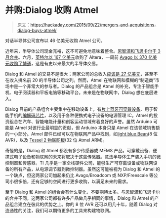 # 并购:Dialog 收购 Atmel

> 原文：<https://hackaday.com/2015/09/22/mergers-and-acquisitions-dialog-buys-atmel/>

对话半导体公司宣布以 46 亿美元收购 Atmel 公司。

近年来，半导体公司现金充裕，这不可避免地意味着整合。[恩智浦和飞思卡尔于 3 月合并](https://hackaday.com/2015/03/02/nxp-freescale-merge/)。六月，[英特尔以 167 亿美元](https://hackaday.com/2015/06/01/intel-buys-altera-for-16-7-billion/)收购了 Altera，一周前 [Avago 以 370 亿美元收购了博通](https://hackaday.com/2015/05/28/avago-buys-broadcom-for-37-billion/)，这是有史以来最大的半导体交易。

Dialog 和 Atmel 的交易不是很大；两家公司的总收入[应该是 27 亿美元](http://fortune.com/2015/09/21/dialog-buying-atmel/)，甚至不在收入排名前 20 的半导体公司之列。然而，Atmel 在物联网和模糊的“制造商”市场中是一个非常大的参与者。Dialog 的产品组合是 Atmel 的补充，专注于智能手机、电子阅读器和平板电脑等移动平台。未来是在物联网中，Dialog 想在底层进入。

Dialog 目前的产品组合主要集中在移动设备上，有[片上蓝牙可穿戴设备](http://www.dialog-semiconductor.com/media-centre/press-releases/press-releases-details/2015/04/07/dialog-semiconductor-launches-the-world-s-first-bluetooth-smart-wearable-on-chip-)、用于智能手机的[编解码芯片](http://www.dialog-semiconductor.com/products/audio/audio-codecs)，以及用于各种便携式电子设备的电源管理 IC。Atmel 的投资组合在汽车、智能电能计量和创客运动领域有着良好的声誉。虽然 Arduino 可能是 Atmel 对该行业最明显的贡献，但 Arduino 本身只是 Atmel 在该领域销售额的一小部分。Atmel 部件已经可以在物联网产品中找到，如[light blue Bean](http://legacy.punchthrough.com/bean/)(8 位 AVR)，以及 [Tessel 2 物联网板](http://hackaday.com/2015/05/22/tessel-2-a-35-linux-computer-thats-truly-open-source/)(32 位 Atmel ARM)。

奇怪的是，Dialog 和 Atmel 都没有多少传感器或 MEMS 产品，可穿戴设备、便携式电子设备和物联网的未来将取决于这些传感器。意法半导体生产装入手机的微控制器和传感器。TI 几乎是一家全栈硬件公司，能够生产可穿戴设备或物联网设备的所有产品，从电源调节器到微控制器。虽然这可能被视为 Dialog 和 Atmel 的一个缺点，但这两家公司加起来仍比 Avago/Broadcom 或 NXP/Freescale 等公司小很多倍，还有足够的空间进行更多收购，以满足未来的需求。

至于 Dialog 和 Atmel 的组合会有什么变化，不要期待太多。与恩智浦和飞思卡尔的合并不同，这两家公司都有许多产品做几乎相同的事情，Dialog 和 Atmel 的产品组合建立在彼此的优势之上。你的 8 位 AVR 还可以用几十年，随着 Dialog 对连通性的关注，我们可以期待更多的工具来构建物联网。
